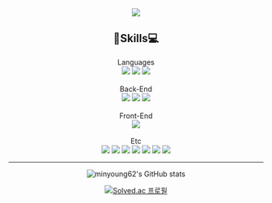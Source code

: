 <div align="center">
<img src="https://capsule-render.vercel.app/api?type=waving&color=auto&customColorList=16&height=250&section=header&text=Minyoung%20Kim&fontColor=ffffff&fontSize=70&fontAlignY=45" />
</div>
<div>


</div>
<h2 align="center">💪Skills💻</h2>
<div align="center">
  Languages
  <br>
  <img src="https://img.shields.io/badge/Java-007396?style=for-the-badge&logo=Java&logoColor=orange"/>
  <img src="https://img.shields.io/badge/Python-yellow?style=for-the-badge&logo=Python&logoColor=blue"/> 
  <img src="https://img.shields.io/badge/Dart-blue?style=for-the-badge&logo=MySQL&logoColor=white"/>
</div>
<br>
<div align="center">
  Back-End
  <br>
  <img src="https://img.shields.io/badge/Spring-6DB33F?style=flat-square&logo=spring&logoColor=white"/>
  <img src="https://img.shields.io/badge/Spring Boot-6DB33F?style=flat-square&logo=spring-boot&logoColor=white"/>
  <img src="https://img.shields.io/badge/Spring Data Jpa-6DB33F?style=flat-square&logo=Spring-jpa&logoColor=white"/>
</div>
<br>
<div align="center">
  Front-End
  <br>
  <img src="https://img.shields.io/badge/Flutter-02569B?style=for-the-badge&logo=flutter&logoColor=white"/>
</div>
<br>

<div align="center">
  Etc
  <br>
  <img src="https://img.shields.io/badge/Google Cloud-4285F4?style=for-the-badge&logo=google-cloud&logoColor=white"/>
   <img src="https://img.shields.io/badge/Nginx-009639?style=for-the-badge&logo=nginx&logoColor=white"/>
   <img src="https://img.shields.io/badge/Jenkins-D24939?style=for-the-badge&logo=jenkins&logoColor=white"/>
  <img src="https://img.shields.io/badge/Postman-orange?style=for-the-badge&logo=Postman&logoColor=white"/>
  <img src="https://img.shields.io/badge/IntellJ IDEA IDE-000000?style=for-the-badge&logo=intellj-idea IDE&logoColor=white"/>
  <img src="https://img.shields.io/badge/VScode-white?style=for-the-badge&logo=Visual Studio&logoColor=blue"/>
  <img src="https://img.shields.io/badge/Git-black?style=for-the-badge&logo=Github&logoColor=white"/>
</div>
<hr>

<div align="center">
  
![minyoung62's GitHub stats](https://github-readme-stats.vercel.app/api?username=minyoung62&show_icons=true&theme=radical)
  
[![Solved.ac
프로필](http://mazassumnida.wtf/api/v2/generate_badge?boj=tnd05106)](https://solved.ac/tnd05106)
  
</div>


